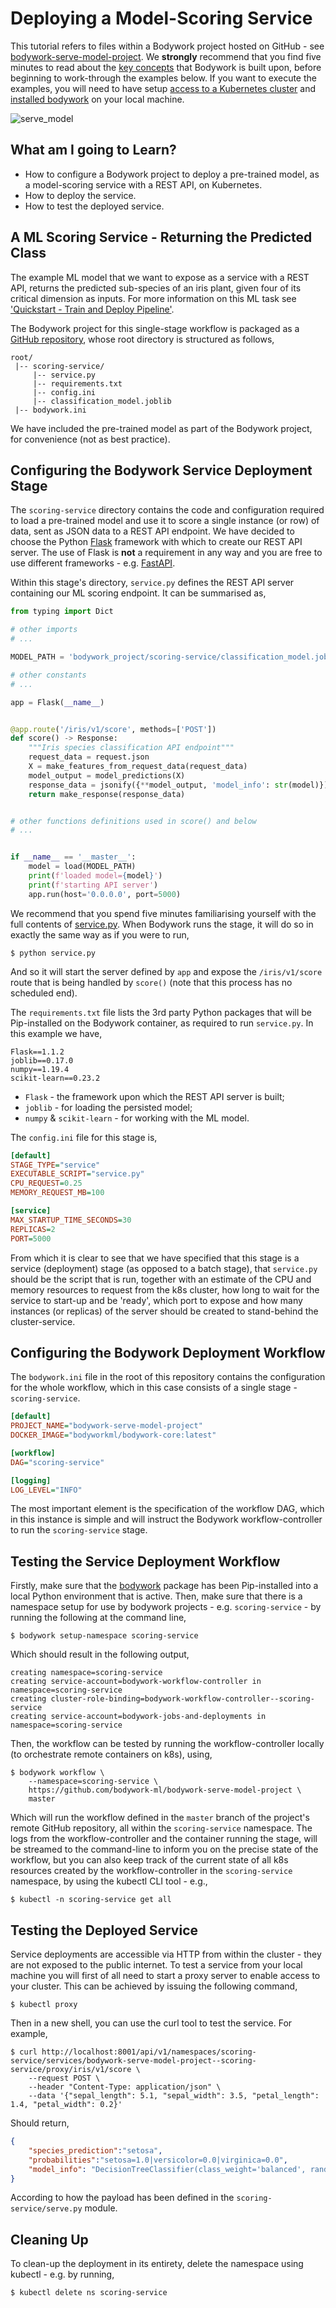 # Deploying a Model-Scoring Service

This tutorial refers to files within a Bodywork project hosted on GitHub - see [bodywork-serve-model-project](https://github.com/bodywork-ml/bodywork-serve-model-project). We **strongly** recommend that you find five minutes to read about the [key concepts](key_concepts.md) that Bodywork is built upon, before beginning to work-through the examples below. If you want to execute the examples, you will need to have setup [access to a Kubernetes cluster](index.md#prerequisites) and [installed bodywork](installation.md) on your local machine.

![serve_model](images/serve_model.png)

## What am I going to Learn?

* How to configure a Bodywork project to deploy a pre-trained model, as a model-scoring service with a REST API, on Kubernetes.
* How to deploy the service.
* How to test the deployed service.

## A ML Scoring Service - Returning the Predicted Class

The example ML model that we want to expose as a service with a REST API, returns the predicted sub-species of an iris plant, given four of its critical dimension as inputs. For more information on this ML task see ['Quickstart - Train and Deploy Pipeline'](quickstart_train_and_deploy.md#a-machine-learning-task).

The Bodywork project for this single-stage workflow is packaged as a [GitHub repository](https://github.com/bodywork-ml/bodywork-serve-model-project), whose root directory is structured as follows,

```text
root/
 |-- scoring-service/
     |-- service.py
     |-- requirements.txt
     |-- config.ini
     |-- classification_model.joblib
 |-- bodywork.ini
```

We have included the pre-trained model as part of the Bodywork project, for convenience (not as best practice).

## Configuring the Bodywork Service Deployment Stage

The `scoring-service` directory contains the code and configuration required to load a pre-trained model and use it to score a single instance (or row) of data, sent as JSON data to a REST API endpoint. We have decided to choose the Python [Flask](https://flask.palletsprojects.com/en/1.1.x/) framework with which to create our REST API server. The use of Flask is **not** a requirement in any way and you are free to use different frameworks - e.g. [FastAPI](https://fastapi.tiangolo.com).

Within this stage's directory, `service.py` defines the REST API server containing our ML scoring endpoint. It can be summarised as,

```python
from typing import Dict

# other imports
# ...

MODEL_PATH = 'bodywork_project/scoring-service/classification_model.joblib'

# other constants
# ...

app = Flask(__name__)


@app.route('/iris/v1/score', methods=['POST'])
def score() -> Response:
    """Iris species classification API endpoint"""
    request_data = request.json
    X = make_features_from_request_data(request_data)
    model_output = model_predictions(X)
    response_data = jsonify({**model_output, 'model_info': str(model)})
    return make_response(response_data)


# other functions definitions used in score() and below
# ...


if __name__ == '__master__':
    model = load(MODEL_PATH)
    print(f'loaded model={model}')
    print(f'starting API server')
    app.run(host='0.0.0.0', port=5000)
```

We recommend that you spend five minutes familiarising yourself with the full contents of [service.py](https://github.com/bodywork-ml/bodywork-serve-model-project/blob/master/scoring-service/service.py). When Bodywork runs the stage, it will do so in exactly the same way as if you were to run,

```shell
$ python service.py
```

And so it will start the server defined by `app` and expose the `/iris/v1/score` route that is being handled by `score()` (note that this process has no scheduled end).

The `requirements.txt` file lists the 3rd party Python packages that will be Pip-installed on the Bodywork container, as required to run `service.py`. In this example we have,

```text
Flask==1.1.2
joblib==0.17.0
numpy==1.19.4
scikit-learn==0.23.2
```

* `Flask` - the framework upon which the REST API server is built;
* `joblib` - for loading the persisted model;
* `numpy` & `scikit-learn` - for working with the ML model.

The `config.ini` file for this stage is,

```ini
[default]
STAGE_TYPE="service"
EXECUTABLE_SCRIPT="service.py"
CPU_REQUEST=0.25
MEMORY_REQUEST_MB=100

[service]
MAX_STARTUP_TIME_SECONDS=30
REPLICAS=2
PORT=5000
```

From which it is clear to see that we have specified that this stage is a service (deployment) stage (as opposed to a batch stage), that `service.py` should be the script that is run, together with an estimate of the CPU and memory resources to request from the k8s cluster, how long to wait for the service to start-up and be 'ready', which port to expose and how many instances (or replicas) of the server should be created to stand-behind the cluster-service.

## Configuring the Bodywork Deployment Workflow

The `bodywork.ini` file in the root of this repository contains the configuration for the whole workflow, which in this case consists of a single stage - `scoring-service`.

```ini
[default]
PROJECT_NAME="bodywork-serve-model-project"
DOCKER_IMAGE="bodyworkml/bodywork-core:latest"

[workflow]
DAG="scoring-service"

[logging]
LOG_LEVEL="INFO"
```

The most important element is the specification of the workflow DAG, which in this instance is simple and will instruct the Bodywork workflow-controller to run the `scoring-service` stage.

## Testing the Service Deployment Workflow

Firstly, make sure that the [bodywork](https://pypi.org/project/bodywork/) package has been Pip-installed into a local Python environment that is active. Then, make sure that there is a namespace setup for use by bodywork projects - e.g. `scoring-service` - by running the following at the command line,

```shell
$ bodywork setup-namespace scoring-service
```

Which should result in the following output,

```text
creating namespace=scoring-service
creating service-account=bodywork-workflow-controller in namespace=scoring-service
creating cluster-role-binding=bodywork-workflow-controller--scoring-service
creating service-account=bodywork-jobs-and-deployments in namespace=scoring-service
```

Then, the workflow can be tested by running the workflow-controller locally (to orchestrate remote containers on k8s), using,

```shell
$ bodywork workflow \
    --namespace=scoring-service \
    https://github.com/bodywork-ml/bodywork-serve-model-project \
    master
```

Which will run the workflow defined in the `master` branch of the project's remote GitHub repository, all within the `scoring-service` namespace. The logs from the workflow-controller and the container running the stage, will be streamed to the command-line to inform you on the precise state of the workflow, but you can also keep track of the current state of all k8s resources created by the workflow-controller in the `scoring-service` namespace, by using the kubectl CLI tool - e.g.,

```shell
$ kubectl -n scoring-service get all
```

## Testing the Deployed Service

Service deployments are accessible via HTTP from within the cluster - they are not exposed to the public internet. To test a service from your local machine you will first of all need to start a proxy server to enable access to your cluster. This can be achieved by issuing the following command,

```shell
$ kubectl proxy
```

Then in a new shell, you can use the curl tool to test the service. For example,

```shell
$ curl http://localhost:8001/api/v1/namespaces/scoring-service/services/bodywork-serve-model-project--scoring-service/proxy/iris/v1/score \
    --request POST \
    --header "Content-Type: application/json" \
    --data '{"sepal_length": 5.1, "sepal_width": 3.5, "petal_length": 1.4, "petal_width": 0.2}'
```

Should return,

```json
{
    "species_prediction":"setosa",
    "probabilities":"setosa=1.0|versicolor=0.0|virginica=0.0",
    "model_info": "DecisionTreeClassifier(class_weight='balanced', random_state=42)"
}
```

According to how the payload has been defined in the `scoring-service/serve.py` module.

## Cleaning Up

To clean-up the deployment in its entirety, delete the namespace using kubectl - e.g. by running,

```shell
$ kubectl delete ns scoring-service
```
